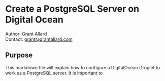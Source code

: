 # Create a PostgreSQL Server on Digital Ocean 

Author: Grant Allard  
Contact: grant@grantallard.com  


## Purpose

This markdown file will explain how to configure a DigitalOcean Droplet to work as a PostgreSQL server. It is important to 